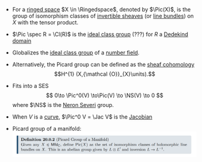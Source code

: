 - For a [ringed space](ringed%20space) $X \in \Ringedspace$, denoted by $\Pic(X)$, is the group of isomorphism classes of [invertible sheaves](invertible%20sheaves)  (or [line bundles](line%20bundle.md)) on $X$ with the tensor product.
- $\Pic \spec R = \Cl(R)$ is the [ideal class group](ideal%20class%20group) (???) for $R$ a [Dedekind domain](Dedekind%20domain)
- Globalizes the [ideal class group](ideal%20class%20group) of a [number field](number%20field).
- Alternatively, the Picard group can be defined as the [sheaf cohomology](sheaf%20cohomology) 
$$H^{1} (X,{\mathcal {O}}_{X}\units).$$
- Fits into a SES
$$
0\to \Pic^0(V) \to\Pic(V) \to \NS(V) \to 0
$$
where $\NS$ is the [Neron Severi](Neron%20Severi.md) group.
- When $V$ is a [curve](curves.md), $\Pic^0 V = \Jac V$ is the [Jacobian](Jacobian.md)

- Picard group of a manifold:
![](attachments/Pasted%20image%2020210510011342.png)